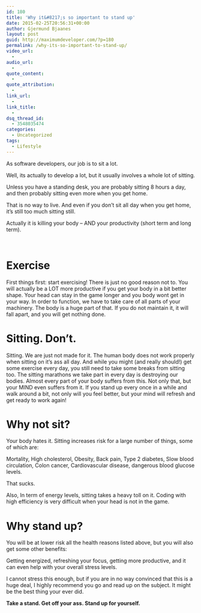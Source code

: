 ```yaml
---
id: 180
title: 'Why it&#8217;s so important to stand up'
date: 2015-02-25T20:56:31+00:00
author: Gjermund Bjaanes
layout: post
guid: http://maximumdeveloper.com/?p=180
permalink: /why-its-so-important-to-stand-up/
video_url:
  - 
audio_url:
  - 
quote_content:
  - 
quote_attribution:
  - 
link_url:
  - 
link_title:
  - 
dsq_thread_id:
  - 3548035474
categories:
  - Uncategorized
tags:
  - Lifestyle
---
```

As software developers, our job is to sit a lot. 

Well, its actually to develop a lot, but it usually involves a whole lot of sitting. 

<!--more-->
Unless you have a standing desk, you are probably sitting 8 hours a day, and then probably sitting even more when you get home. 

That is no way to live. And even if you don’t sit all day when you get home, it’s still too much sitting still. 

Actually it is killing your body &#8211; AND your productivity (short term and long term).

&nbsp;

# Exercise

First things first: start exercising! There is just no good reason not to. You will actually be a LOT more productive if you get your body in a bit better shape. Your head can stay in the game longer and you body wont get in your way. In order to function, we have to take care of all parts of your machinery. The body is a huge part of that. If you do not maintain it, it will fall apart, and you will get nothing done.

# Sitting. Don&#8217;t.

Sitting. We are just not made for it. The human body does not work properly when sitting on it&#8217;s ass all day. And while you might (and really should!) get some exercise every day, you still need to take some breaks from sitting too. The sitting marathons we take part in every day is destroying our bodies. Almost every part of your body suffers from this. Not only that, but your MIND even suffers from it. If you stand up every once in a while and walk around a bit, not only will you feel better, but your mind will refresh and get ready to work again!

# Why not sit?

Your body hates it. Sitting increases risk for a large number of things, some of which are:
  
Mortality, High cholesterol, Obesity, Back pain, Type 2 diabetes, Slow blood circulation, Colon cancer, Cardiovascular disease, dangerous blood glucose levels.

That sucks.

Also, In term of energy levels, sitting takes a heavy toll on it. Coding with high efficiency is very difficult when your head is not in the game.

# Why stand up?

You will be at lower risk all the health reasons listed above, but you will also get some other benefits:
  
Getting energized, refreshing your focus, getting more productive, and it can even help with your overall stress levels.

I cannot stress this enough, but if you are in no way convinced that this is a huge deal, I highly recommend you go and read up on the subject. It might be the best thing your ever did.

**Take a stand. Get off your ass. Stand up for yourself.**

<div class="addtoany_share_save_container addtoany_content_bottom">
  <div class="a2a_kit a2a_kit_size_32 addtoany_list a2a_target" id="wpa2a_16">
    <a class="a2a_button_facebook" href="http://www.addtoany.com/add_to/facebook?linkurl=http%3A%2F%2Fgjermundbjaanes.com%2Fwhy-its-so-important-to-stand-up%2F&linkname=Why%20it%E2%80%99s%20so%20important%20to%20stand%20up" title="Facebook" rel="nofollow" target="_blank"></a><a class="a2a_button_twitter" href="http://www.addtoany.com/add_to/twitter?linkurl=http%3A%2F%2Fgjermundbjaanes.com%2Fwhy-its-so-important-to-stand-up%2F&linkname=Why%20it%E2%80%99s%20so%20important%20to%20stand%20up" title="Twitter" rel="nofollow" target="_blank"></a><a class="a2a_button_google_plus" href="http://www.addtoany.com/add_to/google_plus?linkurl=http%3A%2F%2Fgjermundbjaanes.com%2Fwhy-its-so-important-to-stand-up%2F&linkname=Why%20it%E2%80%99s%20so%20important%20to%20stand%20up" title="Google+" rel="nofollow" target="_blank"></a><a class="a2a_dd addtoany_share_save" href="https://www.addtoany.com/share"></a>
  </div>
</div>